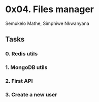 # 0x04. Files manager

Semukelo Mathe, Simphiwe Nkwanyana

## Tasks

### 0. Redis utils

### 1. MongoDB utils

### 2. First API

### 3. Create a new user
